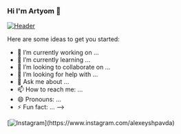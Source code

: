 ### Hi I'm Artyom 👋

[![Header](https://i.pinimg.com/originals/5c/5d/04/5c5d04c629c243571643a1ba5c517333.jpg)]()

Here are some ideas to get you started:

- 🔭 I’m currently working on ...
- 🌱 I’m currently learning ...
- 👯 I’m looking to collaborate on ...
- 🤔 I’m looking for help with ...
- 💬 Ask me about ...
- 📫 How to reach me: ...
- 😄 Pronouns: ...
- ⚡ Fun fact: ...
-->

[![Instagram](https://img.shields.io/badge/-Instagram-090909?style=for-the-badge&logo=instagram&logoColor=rgb(131,58,180))](https://www.instagram.com/alexeyshpavda)
